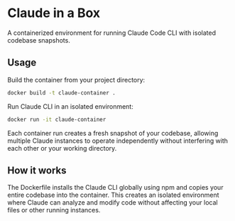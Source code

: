 # Claude in a Box

A containerized environment for running Claude Code CLI with isolated codebase snapshots.

## Usage

Build the container from your project directory:

```bash
docker build -t claude-container .
```

Run Claude CLI in an isolated environment:

```bash
docker run -it claude-container
```

Each container run creates a fresh snapshot of your codebase, allowing multiple Claude instances to operate independently without interfering with each other or your working directory.

## How it works

The Dockerfile installs the Claude CLI globally using npm and copies your entire codebase into the container. This creates an isolated environment where Claude can analyze and modify code without affecting your local files or other running instances.